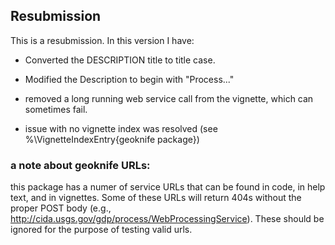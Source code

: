 ## Resubmission
This is a resubmission. In this version I have:

* Converted the DESCRIPTION title to title case.

* Modified the Description to begin with "Process..."

* removed a long running web service call from the vignette, 
which can sometimes fail.

* issue with no vignette index was resolved (see %\VignetteIndexEntry{geoknife package})

### a note about geoknife URLs:
this package has a numer of service URLs that can be found in code, 
in help text, and in vignettes. Some of these URLs will return 404s 
without the proper POST body 
(e.g., http://cida.usgs.gov/gdp/process/WebProcessingService). These 
should be ignored for the purpose of testing valid urls. 